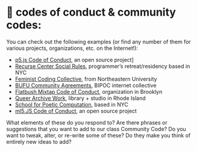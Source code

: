 # 🌴 codes of conduct & community codes:

You can check out the following examples (or find any number of them for various projects, organizations, etc. on the Internet!):

- [p5.js Code of Conduct](https://github.com/processing/p5.js/blob/main/CODE_OF_CONDUCT.md), an open source project]
- [Recurse Center Social Rules](https://www.recurse.com/social-rules), programmer’s retreat/residency based in NYC
- [Feminist Coding Collective](https://digitalfeministcommons.northeastern.edu/), from Northeastern University
- [BUFU Community Agreements](https://github.com/mab253/designII-fall2022/blob/main/workshops/week1/BUFU_communityagreements.jpg?raw=true), BIPOC internet collective
- [Flatbush Mixtap Code of Conduct](https://flatbushmixtape.org/agreements), organization in Brooklyn
- [Queer Archive Work](https://queer.archive.work/code_of_conduct/studio_code_sept2021.pdf), library + studio in Rhode Island
- [School for Poetic Computation](https://github.com/SFPC/codeofconduct), based in NYC
- [ml5.JS Code of Conduct](https://github.com/ml5js/Code-of-Conduct), an open source project

What elements of these do you respond to? Are there phrases or suggestions that you want to add to our class Community Code? Do you want to tweak, alter, or re-write some of these? Do they make you think of entirely new ideas to add?
